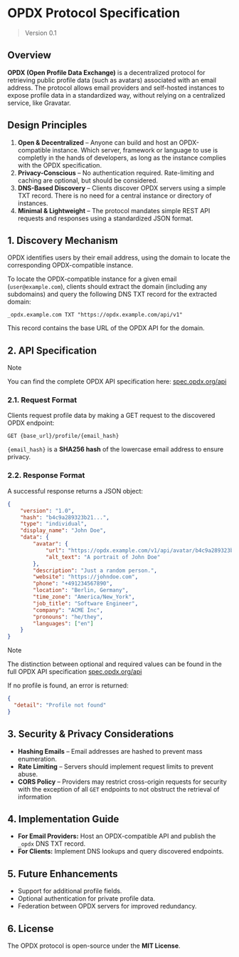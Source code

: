 # OPDX Protocol Specification

> Version 0.1

## Overview
**OPDX (Open Profile Data Exchange)** is a decentralized protocol for retrieving public profile data (such as avatars) associated with an email address. The protocol allows email providers and self-hosted instances to expose profile data in a standardized way, without relying on a centralized service, like Gravatar.

## Design Principles
1. **Open & Decentralized** – Anyone can build and host an OPDX-compatible instance. Which server, framework or language to use is completly in the hands of developers, as long as the instance complies with the OPDX specification.
2. **Privacy-Conscious** – No authentication required. Rate-limiting and caching are optional, but should be considered.
3. **DNS-Based Discovery** – Clients discover OPDX servers using a simple TXT record. There is no need for a central instance or directory of instances.
4. **Minimal & Lightweight** – The protocol mandates simple REST API requests and responses using a standardized JSON format.

## 1. Discovery Mechanism
OPDX identifies users by their email address, using the domain to locate the corresponding OPDX-compatible instance.

To locate the OPDX-compatible instance for a given email (`user@example.com`), clients should extract the domain (including any subdomains) and query the following DNS TXT record for the extracted domain:

```
_opdx.example.com TXT "https://opdx.example.com/api/v1"
```

This record contains the base URL of the OPDX API for the domain.

## 2. API Specification

> [!NOTE]
> You can find the complete OPDX API specification here: [spec.opdx.org/api](https://spec.opdx.org/api)


### **2.1. Request Format**
Clients request profile data by making a GET request to the discovered OPDX endpoint:

```
GET {base_url}/profile/{email_hash}
```

`{email_hash}` is a **SHA256 hash** of the lowercase email address to ensure privacy.

### **2.2. Response Format**
A successful response returns a JSON object:

```json
{
    "version": "1.0",
    "hash": "b4c9a289323b21...",
    "type": "individual",
    "display_name": "John Doe",
    "data": {
        "avatar": {
            "url": "https://opdx.example.com/v1/api/avatar/b4c9a289323b21...",
            "alt_text": "A portrait of John Doe"
        },
        "description": "Just a random person.",
        "website": "https://johndoe.com",
        "phone": "+491234567890",
        "location": "Berlin, Germany",
        "time_zone": "America/New_York",
        "job_title": "Software Engineer",
        "company": "ACME Inc",
        "pronouns": "he/they",
        "languages": ["en"]
    }
}
```

> [!NOTE]
> The distinction between optional and required values can be found in the full OPDX API specification [spec.opdx.org/api](https://spec.opdx.org/api)

If no profile is found, an error is returned:
```json
{
  "detail": "Profile not found"
}
```

## 3. Security & Privacy Considerations
- **Hashing Emails** – Email addresses are hashed to prevent mass enumeration.
- **Rate Limiting** – Servers should implement request limits to prevent abuse.
- **CORS Policy** – Providers may restrict cross-origin requests for security with the exception of all `GET` endpoints to not obstruct the retrieval of information

## 4. Implementation Guide
- **For Email Providers:** Host an OPDX-compatible API and publish the `_opdx` DNS TXT record.
- **For Clients:** Implement DNS lookups and query discovered endpoints.

## 5. Future Enhancements
- Support for additional profile fields.
- Optional authentication for private profile data.
- Federation between OPDX servers for improved redundancy.

## 6. License
The OPDX protocol is open-source under the **MIT License**.
